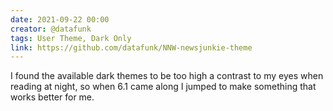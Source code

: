 ```yaml
---
date: 2021-09-22 00:00
creator: @datafunk
tags: User Theme, Dark Only
link: https://github.com/datafunk/NNW-newsjunkie-theme
---
```


I found the available dark themes to be too high a contrast to my eyes when reading at night, so when 6.1 came along I jumped to make something that works better for me.
